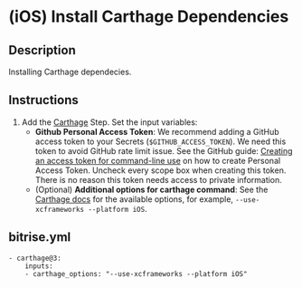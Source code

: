 # (iOS) Install Carthage Dependencies

## Description

Installing Carthage dependecies.

## Instructions

1. Add the [Carthage](https://bitrise.io/integrations/steps/carthage) Step. Set the input variables:
    - **Github Personal Access Token**: We recommend adding a GitHub access token to your Secrets (`$GITHUB_ACCESS_TOKEN`). We need this token to avoid GitHub rate limit issue. See the GitHub guide: [Creating an access token for command-line use](https://help.github.com/articles/creating-an-access-token-for-command-line-use/) on how to create Personal Access Token. Uncheck every scope box when creating this token. There is no reason this token needs access to private information.
    - (Optional) **Additional options for carthage command**: See the [Carthage docs](https://github.com/Carthage/Carthage) for the available options, for example, `--use-xcframeworks --platform iOS`.

## bitrise.yml

```
- carthage@3:
    inputs:
    - carthage_options: "--use-xcframeworks --platform iOS"
```
